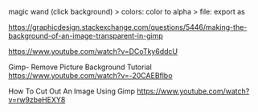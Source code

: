 magic wand (click background) > colors: color to alpha > file: export as

https://graphicdesign.stackexchange.com/questions/5446/making-the-background-of-an-image-transparent-in-gimp

https://www.youtube.com/watch?v=DCoTky6ddcU

Gimp- Remove Picture Background Tutorial
https://www.youtube.com/watch?v=-20CAEBflbo

How To Cut Out An Image Using Gimp
https://www.youtube.com/watch?v=rw9zbeHEXY8
